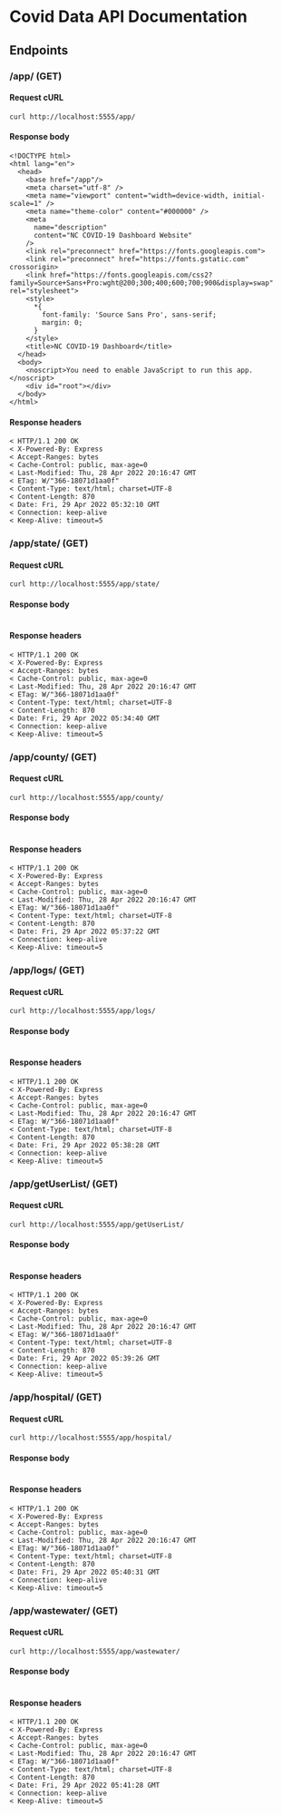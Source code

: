 # Covid Data API Documentation

## Endpoints

### /app/ (GET)

#### Request cURL

```
curl http://localhost:5555/app/
```

#### Response body

```
<!DOCTYPE html>
<html lang="en">
  <head>
    <base href="/app"/>
    <meta charset="utf-8" />
    <meta name="viewport" content="width=device-width, initial-scale=1" />
    <meta name="theme-color" content="#000000" />
    <meta
      name="description"
      content="NC COVID-19 Dashboard Website"
    />
    <link rel="preconnect" href="https://fonts.googleapis.com"> 
    <link rel="preconnect" href="https://fonts.gstatic.com" crossorigin> 
    <link href="https://fonts.googleapis.com/css2?family=Source+Sans+Pro:wght@200;300;400;600;700;900&display=swap" rel="stylesheet">
    <style>
      *{
        font-family: 'Source Sans Pro', sans-serif;
        margin: 0;
      }
    </style>
    <title>NC COVID-19 Dashboard</title>
  </head>
  <body>
    <noscript>You need to enable JavaScript to run this app.</noscript>
    <div id="root"></div>
  </body>
</html>
```

#### Response headers

```
< HTTP/1.1 200 OK
< X-Powered-By: Express
< Accept-Ranges: bytes
< Cache-Control: public, max-age=0
< Last-Modified: Thu, 28 Apr 2022 20:16:47 GMT
< ETag: W/"366-18071d1aa0f"
< Content-Type: text/html; charset=UTF-8
< Content-Length: 870
< Date: Fri, 29 Apr 2022 05:32:10 GMT
< Connection: keep-alive
< Keep-Alive: timeout=5
```

### /app/state/ (GET)

#### Request cURL

```
curl http://localhost:5555/app/state/
```

#### Response body

```

```

#### Response headers

```
< HTTP/1.1 200 OK
< X-Powered-By: Express
< Accept-Ranges: bytes
< Cache-Control: public, max-age=0
< Last-Modified: Thu, 28 Apr 2022 20:16:47 GMT
< ETag: W/"366-18071d1aa0f"
< Content-Type: text/html; charset=UTF-8
< Content-Length: 870
< Date: Fri, 29 Apr 2022 05:34:40 GMT
< Connection: keep-alive
< Keep-Alive: timeout=5
```

### /app/county/ (GET)

#### Request cURL

```
curl http://localhost:5555/app/county/
```

#### Response body

```

```

#### Response headers

```
< HTTP/1.1 200 OK
< X-Powered-By: Express
< Accept-Ranges: bytes
< Cache-Control: public, max-age=0
< Last-Modified: Thu, 28 Apr 2022 20:16:47 GMT
< ETag: W/"366-18071d1aa0f"
< Content-Type: text/html; charset=UTF-8
< Content-Length: 870
< Date: Fri, 29 Apr 2022 05:37:22 GMT
< Connection: keep-alive
< Keep-Alive: timeout=5
```

### /app/logs/ (GET)

#### Request cURL

```
curl http://localhost:5555/app/logs/
```

#### Response body

```

```

#### Response headers

```
< HTTP/1.1 200 OK
< X-Powered-By: Express
< Accept-Ranges: bytes
< Cache-Control: public, max-age=0
< Last-Modified: Thu, 28 Apr 2022 20:16:47 GMT
< ETag: W/"366-18071d1aa0f"
< Content-Type: text/html; charset=UTF-8
< Content-Length: 870
< Date: Fri, 29 Apr 2022 05:38:28 GMT
< Connection: keep-alive
< Keep-Alive: timeout=5
```

### /app/getUserList/ (GET)

#### Request cURL

```
curl http://localhost:5555/app/getUserList/
```

#### Response body

```

```

#### Response headers

```
< HTTP/1.1 200 OK
< X-Powered-By: Express
< Accept-Ranges: bytes
< Cache-Control: public, max-age=0
< Last-Modified: Thu, 28 Apr 2022 20:16:47 GMT
< ETag: W/"366-18071d1aa0f"
< Content-Type: text/html; charset=UTF-8
< Content-Length: 870
< Date: Fri, 29 Apr 2022 05:39:26 GMT
< Connection: keep-alive
< Keep-Alive: timeout=5
```

### /app/hospital/ (GET)

#### Request cURL

```
curl http://localhost:5555/app/hospital/
```

#### Response body

```

```

#### Response headers

```
< HTTP/1.1 200 OK
< X-Powered-By: Express
< Accept-Ranges: bytes
< Cache-Control: public, max-age=0
< Last-Modified: Thu, 28 Apr 2022 20:16:47 GMT
< ETag: W/"366-18071d1aa0f"
< Content-Type: text/html; charset=UTF-8
< Content-Length: 870
< Date: Fri, 29 Apr 2022 05:40:31 GMT
< Connection: keep-alive
< Keep-Alive: timeout=5
```

### /app/wastewater/ (GET)

#### Request cURL

```
curl http://localhost:5555/app/wastewater/
```

#### Response body

```

```

#### Response headers

```
< HTTP/1.1 200 OK
< X-Powered-By: Express
< Accept-Ranges: bytes
< Cache-Control: public, max-age=0
< Last-Modified: Thu, 28 Apr 2022 20:16:47 GMT
< ETag: W/"366-18071d1aa0f"
< Content-Type: text/html; charset=UTF-8
< Content-Length: 870
< Date: Fri, 29 Apr 2022 05:41:28 GMT
< Connection: keep-alive
< Keep-Alive: timeout=5
```

